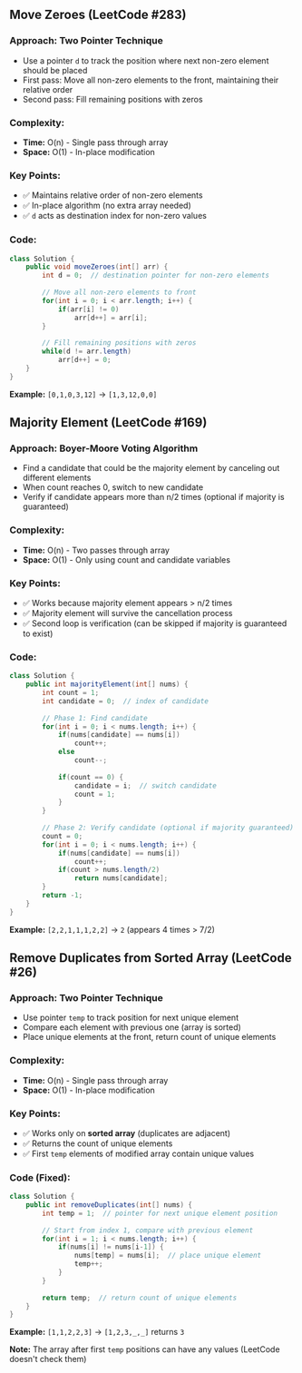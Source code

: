 ## Move Zeroes (LeetCode #283)

### Approach: **Two Pointer Technique**
- Use a pointer `d` to track the position where next non-zero element should be placed
- First pass: Move all non-zero elements to the front, maintaining their relative order
- Second pass: Fill remaining positions with zeros

### Complexity:
- **Time:** O(n) - Single pass through array
- **Space:** O(1) - In-place modification

### Key Points:
- ✅ Maintains relative order of non-zero elements
- ✅ In-place algorithm (no extra array needed)
- ✅ `d` acts as destination index for non-zero values

### Code:
```java
class Solution {
    public void moveZeroes(int[] arr) {
        int d = 0;  // destination pointer for non-zero elements
        
        // Move all non-zero elements to front
        for(int i = 0; i < arr.length; i++) {
            if(arr[i] != 0)
                arr[d++] = arr[i];
        }
        
        // Fill remaining positions with zeros
        while(d != arr.length)
            arr[d++] = 0;
    }
}
```

**Example:** `[0,1,0,3,12]` → `[1,3,12,0,0]`


## Majority Element (LeetCode #169)

### Approach: **Boyer-Moore Voting Algorithm**
- Find a candidate that could be the majority element by canceling out different elements
- When count reaches 0, switch to new candidate
- Verify if candidate appears more than n/2 times (optional if majority is guaranteed)

### Complexity:
- **Time:** O(n) - Two passes through array
- **Space:** O(1) - Only using count and candidate variables

### Key Points:
- ✅ Works because majority element appears > n/2 times
- ✅ Majority element will survive the cancellation process
- ✅ Second loop is verification (can be skipped if majority is guaranteed to exist)

### Code:
```java
class Solution {
    public int majorityElement(int[] nums) {
        int count = 1;
        int candidate = 0;  // index of candidate
        
        // Phase 1: Find candidate
        for(int i = 0; i < nums.length; i++) {
            if(nums[candidate] == nums[i])
                count++;
            else
                count--;
            
            if(count == 0) {
                candidate = i;  // switch candidate
                count = 1;
            }
        }
        
        // Phase 2: Verify candidate (optional if majority guaranteed)
        count = 0;
        for(int i = 0; i < nums.length; i++) {
            if(nums[candidate] == nums[i])
                count++;
            if(count > nums.length/2)
                return nums[candidate];
        }
        return -1;
    }
}
```

**Example:** `[2,2,1,1,1,2,2]` → `2` (appears 4 times > 7/2)


## Remove Duplicates from Sorted Array (LeetCode #26)

### Approach: **Two Pointer Technique**
- Use pointer `temp` to track position for next unique element
- Compare each element with previous one (array is sorted)
- Place unique elements at the front, return count of unique elements

### Complexity:
- **Time:** O(n) - Single pass through array
- **Space:** O(1) - In-place modification

### Key Points:
- ✅ Works only on **sorted array** (duplicates are adjacent)
- ✅ Returns the count of unique elements
- ✅ First `temp` elements of modified array contain unique values

### Code (Fixed):
```java
class Solution {
    public int removeDuplicates(int[] nums) {
        int temp = 1;  // pointer for next unique element position
        
        // Start from index 1, compare with previous element
        for(int i = 1; i < nums.length; i++) {
            if(nums[i] != nums[i-1]) {
                nums[temp] = nums[i];  // place unique element
                temp++;    
            }
        }
        
        return temp;  // return count of unique elements
    }
}
```

**Example:** `[1,1,2,2,3]` → `[1,2,3,_,_]` returns `3`

**Note:** The array after first `temp` positions can have any values (LeetCode doesn't check them)